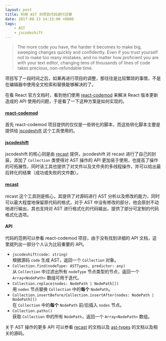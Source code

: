 ```yaml
---
layout: post
title: 利用 AST 对项目代码进行迁移
date: 2017-08-13 14:15:00 +0800
tags: 
    - AST
    - jscodeshift
---
```


> The more code you have, the harder it becomes to make big, sweeping changes quickly and confidently. Even if you trust yourself not to make too many mistakes, and no matter how proficient you are with your text editor, changing tens of thousands of lines of code takes precious, non-refundable time.

项目写了一段时间之后，如果再进行项目的调整，那往往是比较繁琐的事情，不是在编辑器中使用全文检索和替换能够解决的了。

在看 React 官方文档时，看到他们使用 [react-codemod](https://github.com/reactjs/react-codemod) 来解决 React 版本更新造成的 API 使用的问题，于是看了一下这种方案是如何实现的。

#### [react-codemod](https://github.com/reactjs/react-codemod)

首先 react-codemod 项目提供的仅仅是一些转化的脚本，而这些转化脚本主要是提供给 [jscodeshift](https://github.com/facebook/jscodeshift) 这个工具使用的。

#### [jscodeshift](https://github.com/facebook/jscodeshift)

jscodeshift 的核心则是由 [recast](https://github.com/benjamn/recast) 提供，jscodeshift 对 recast 进行了自己的封装，添加了 `Collection` 类使得对 AST 操作的 API 更加易于使用，也提高了操作的可拓展性，同时该工具也提供了对文件以及文件夹的多线程操作，并可以给出最后转化的结果（成功或失败的文件数）。

#### [recast](https://github.com/benjamn/recast)

recast 这个工具则是核心，其提供了对源码进行 AST 分析以及修改的能力，同时可以最大程度地保留原代码的格式，对于 AST 中没有修改的部分，他会原封不动地进行输出，其也支持对 AST 进行格式化的代码输出，提供了部分可定制的代码格式化选项。

#### API

代码的范例可以参看 react-codemod 项目，由于没有找到详细的 API 文档，这里就列出一部分个人认为比较重要的 API。

- `jscodeshift(code: string)`  
    根据源码 `code` 生成 AST，返回一个 `Collection` 对象。
- `Collection.find(nodeType: ASTTypes, predictor: any)`  
    从 `Collection` 中过滤出所有 `nodeType` 节点类型的节点，返回一个 `Array<NodePath>` 数组可用于迭代。
- `Collection.replace(nodes: NodePath | NodePath[])`  
    用 `nodes` 节点替换 `Collection` 中的**每个** `NodePath`。
- `Collection.insertBefore/Collection.insertAfter(nodes: NodePath | NodePath[])`  
    在 `Collection` 中的**每个** `NodePath` 前/后插入 `nodes` 节点。
- `Collection.paths()`  
    获取 `Collection` 中的所有 `NodePath`，返回一个 `Array<NodePath>` 数组。

关于 AST 操作的更多 API 可以参看 [recast](https://github.com/benjamn/recast) 的文档以及 [ast-types](https://github.com/benjamn/ast-types) 的文档以及相关的源码。
